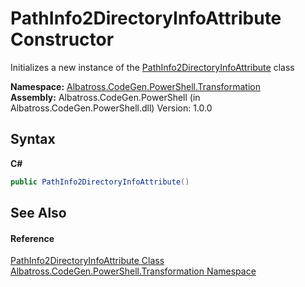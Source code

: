 # PathInfo2DirectoryInfoAttribute Constructor 
 

Initializes a new instance of the <a href="f043466b-42ab-ca58-c7e6-85d83a79f001">PathInfo2DirectoryInfoAttribute</a> class

**Namespace:**&nbsp;<a href="6a5ebfbb-1f09-22df-7aaa-18c120c7fad2">Albatross.CodeGen.PowerShell.Transformation</a><br />**Assembly:**&nbsp;Albatross.CodeGen.PowerShell (in Albatross.CodeGen.PowerShell.dll) Version: 1.0.0

## Syntax

**C#**<br />
``` C#
public PathInfo2DirectoryInfoAttribute()
```


## See Also


#### Reference
<a href="f043466b-42ab-ca58-c7e6-85d83a79f001">PathInfo2DirectoryInfoAttribute Class</a><br /><a href="6a5ebfbb-1f09-22df-7aaa-18c120c7fad2">Albatross.CodeGen.PowerShell.Transformation Namespace</a><br />